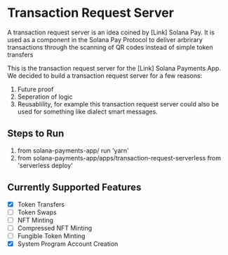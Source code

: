 # Transaction Request Server

A transaction request server is an idea coined by [Link] Solana Pay. It is used as a component in the Solana Pay Protocol to deliver arbrirary transactions through the scanning of QR codes instead of simple token transfers

This is the transaction request server for the [Link] Solana Payments App. We decided to build a transaction request server for a few reasons:

1. Future proof
2. Seperation of logic
3. Reusablility, for example this transaction request server could also be used for something like dialect smart messages.

## Steps to Run

1. from solana-payments-app/ run 'yarn'
2. from solana-payments-app/apps/transaction-request-serverless from 'serverless deploy'

## Currently Supported Features

-   [x] Token Transfers
-   [ ] Token Swaps
-   [ ] NFT Minting
-   [ ] Compressed NFT Minting
-   [ ] Fungible Token Minting
-   [x] System Program Account Creation
